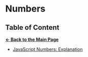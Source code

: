 # Numbers

## Table of Content

[**&larr; Back to the Main Page**](./../README.md)

- [JavaScript Numbers: Explanation](./about-numbers.md)

<br>
